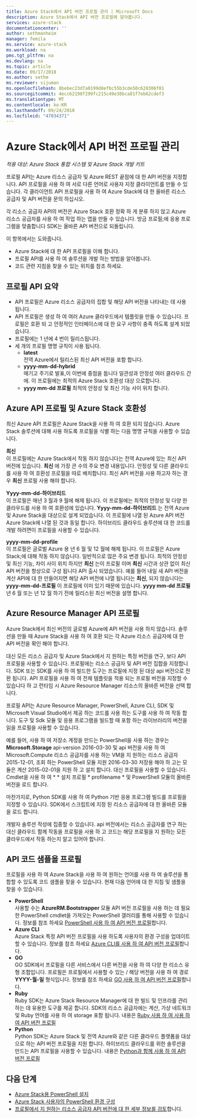 ```yaml
---
title: Azure Stack에서 API 버전 프로필 관리 | Microsoft Docs
description: Azure Stack에서 API 버전 프로필에 알아봅니다.
services: azure-stack
documentationcenter: ''
author: sethmanheim
manager: femila
ms.service: azure-stack
ms.workload: na
pms.tgt_pltfrm: na
ms.devlang: na
ms.topic: article
ms.date: 09/17/2018
ms.author: sethm
ms.reviewer: sijuman
ms.openlocfilehash: 8bebec23d7a0199d8efbc55b3cde50c628306f01
ms.sourcegitcommit: 4ecc62198f299fc215c49e38bca81f7eb62cdef3
ms.translationtype: MT
ms.contentlocale: ko-KR
ms.lasthandoff: 09/24/2018
ms.locfileid: "47034371"
---
```

# <a name="manage-api-version-profiles-in-azure-stack"></a>Azure Stack에서 API 버전 프로필 관리

*적용 대상: Azure Stack 통합 시스템 및 Azure Stack 개발 키트*

프로필 API는 Azure 리소스 공급자 및 Azure REST 끝점에 대 한 API 버전을 지정합니다. API 프로필을 사용 하 여 서로 다른 언어로 사용자 지정 클라이언트를 만들 수 있습니다. 각 클라이언트 API 프로필을 사용 하 여 Azure Stack에 대 한 올바른 리소스 공급자 및 API 버전을 문의 하십시오.

각 리소스 공급자 API의 버전은 Azure Stack 호환 정확 하 게 분류 하지 않고 Azure 리소스 공급자를 사용 하 여 작업 하는 앱을 만들 수 있습니다. 방금 프로필;에 응용 프로그램을 맞춤합니다 SDK는 올바른 API 버전으로 되돌립니다.

이 항목에서는 도와줍니다.

 - Azure Stack에 대 한 API 프로필을 이해 합니다.
 - 프로필 API를 사용 하 여 솔루션을 개발 하는 방법을 알아봅니다.
 - 코드 관련 지침을 찾을 수 있는 위치를 참조 하세요.

## <a name="summary-of-api-profiles"></a>프로필 API 요약

- API 프로필은 Azure 리소스 공급자의 집합 및 해당 API 버전을 나타내는 데 사용 됩니다.
- API 프로필은 생성 하 여 여러 Azure 클라우드에서 템플릿을 만들 수 있습니다. 프로필은 호환 되 고 안정적인 인터페이스에 대 한 요구 사항이 충족 하도록 설계 되었습니다.
- 프로필에는 1 년에 4 번이 릴리스됩니다.
- 세 개의 프로필 명명 규칙이 사용 됩니다.
    - **latest**  
        전역 Azure에서 릴리스된 최신 API 버전을 포함 합니다.
    - **yyyy-mm-dd-hybrid**  
    매기고 주기로 발표,이 이번에 중점을 둡니다 일관성과 안정성 여러 클라우드 간에. 이 프로필에는 최적의 Azure Stack 호환성 대상 으로합니다.
    - **yyyy mm-dd 프로필** 최적의 안정성 및 최신 기능 사이 위치 합니다.

## <a name="azure-api-profiles-and-azure-stack-compatibility"></a>Azure API 프로필 및 Azure Stack 호환성

최신 Azure API 프로필은 Azure Stack을 사용 하 여 호환 되지 않습니다. Azure Stack 솔루션에 대해 사용 하도록 프로필을 식별 하는 다음 명명 규칙을 사용할 수 있습니다.

**최신**  
이 프로필에는 Azure Stack에서 작동 하지 않습니다는 전역 Azure에 있는 최신 API 버전에 있습니다. **최신** 에 가장 큰 수의 주요 변경 내용입니다. 안정성 및 다른 클라우드를 사용 하 여 호환성 프로필을 따로 배치합니다. 최신 API 버전을 사용 하고자 하는 경우 **최신** 프로필 사용 해야 합니다.

**Yyyy-mm-dd-하이브리드**  
이 프로필은 매년 3 월과 9 월에 해제 됩니다. 이 프로필에는 최적의 안정성 및 다양 한 클라우드를 사용 하 여 호환성에 있습니다. **Yyyy-mm-dd-하이브리드** 는 전역 Azure 및 Azure Stack을 대상으로 설계 되었습니다. 이 프로필에 나열 된 Azure API 버전 Azure Stack에 나열 된 것과 동일 합니다. 하이브리드 클라우드 솔루션에 대 한 코드를 개발 하려면이 프로필을 사용할 수 있습니다.

**yyyy-mm-dd-profile**  
이 프로필은 글로벌 Azure 용 년 6 월 및 12 월에 해제 됩니다. 이 프로필은 Azure Stack;에 대해 작동 하지 않습니다. 일반적으로 많은 주요 변경 됩니다. 최적의 안정성 및 최신 기능, 차이 사이 위치 하지만 **최신** 는이 프로필 이며 **최신** 시간과 상관 없이 최신 API 버전을 항상으로 구성 됩니다 API 출시 되었습니다. 예를 들어 내일 새 API 버전을 계산 API에 대 한 만들어지면 해당 API 버전에 나열 됩니다는 **최신**, 되지 않습니다는 **yyyy-mm-dd-프로필** 이 프로필에 이미 있기 때문에 있습니다.  **yyyy mm-dd 프로필** 년 6 월 또는 년 12 월 하기 전에 릴리스된 최신 버전을 설명 합니다.

## <a name="azure-resource-manager-api-profiles"></a>Azure Resource Manager API 프로필

Azure Stack에서 최신 버전의 글로벌 Azure에 API 버전을 사용 하지 않습니다. 솔루션을 만들 때 Azure Stack을 사용 하 여 호환 되는 각 Azure 리소스 공급자에 대 한 API 버전을 확인 해야 합니다.

대신 모든 리소스 공급자 및 Azure Stack에서 지 원하는 특정 버전을 연구, 보다 API 프로필을 사용할 수 있습니다. 프로필에는 리소스 공급자 및 API 버전 집합을 지정합니다. SDK 또는 SDK를 사용 하 여 빌드한 도구는 프로필에 지정 된 대상 api 버전으로 전환 됩니다. API 프로필을 사용 하 여 전체 템플릿을 적용 되는 프로필 버전을 지정할 수 있습니다 하 고 런타임 시 Azure Resource Manager 리소스의 올바른 버전을 선택 합니다.

프로필 API는 Azure Resource Manager, PowerShell, Azure CLI, SDK 및 Microsoft Visual Studio에서 제공 하는 코드를 사용 하는 도구를 사용 하 여 작동 합니다. 도구 및 Sdk 모듈 및 응용 프로그램을 빌드할 때 포함 하는 라이브러리의 버전을 읽을 프로필을 사용할 수 있습니다.

예를 들어, 사용 하 여 저장소 계정을 만드는 PowerShell을 사용 하는 경우는 **Microsoft.Storage** api-version 2016-03-30 및 api 버전을 사용 하 여 Microsoft.Compute 리소스 공급자를 사용 하는 VM을 지 원하는 리소스 공급자 2015-12-01, 조회 하는 PowerShell 모듈 지원 2016-03-30 저장용 해야 하 고는 모듈은 계산 2015-02-01을 지원 하 고 설치 합니다. 대신 프로필을 사용할 수 있습니다. Cmdlet을 사용 하 여 * * 설치 프로필 * profilename * 및 PowerShell 모듈의 올바른 버전을 로드 합니다.

마찬가지로, Python SDK를 사용 하 여 Python 기반 응용 프로그램 빌드를 프로필을 지정할 수 있습니다. SDK에서 스크립트에 지정 된 리소스 공급자에 대 한 올바른 모듈을 로드 합니다.

개발자 솔루션 작성에 집중할 수 있습니다. api 버전에서는 리소스 공급자를 연구 하는 대신 클라우드 함께 작동을 프로필을 사용 하 고 코드는 해당 프로필을 지 원하는 모든 클라우드에서 작동 하는지 알고 있어야 합니다.

## <a name="api-profile-code-samples"></a>API 코드 샘플을 프로필

프로필을 사용 하 여 Azure Stack을 사용 하 여 원하는 언어를 사용 하 여 솔루션을 통합할 수 있도록 코드 샘플을 찾을 수 있습니다. 현재 다음 언어에 대 한 지침 및 샘플을 찾을 수 있습니다.

- **PowerShell**  
사용할 수는 **AzureRM.Bootstrapper** 모듈 API 버전 프로필을 사용 하는 데 필요한 PowerShell cmdlet을 가져오는 PowerShell 갤러리를 통해 사용할 수 있습니다. 정보를 참조 하세요 [PowerShell 사용 하 여 API 버전 프로필](azure-stack-version-profiles-powershell.md)합니다.
- **Azure CLI**  
Azure Stack 특정 API 버전 프로필을 사용 하도록 사용자의 환경 구성을 업데이트할 수 있습니다. 정보를 참조 하세요 [Azure CLI를 사용 하 여 API 버전 프로필](azure-stack-version-profiles-azurecli2.md)합니다.
- **GO**  
GO SDK에서 프로필을 다른 서비스에서 다른 버전을 사용 하 여 다양 한 리소스 유형 조합입니다. 프로필은 프로필에서 사용할 수 있는 / 해당 버전을 사용 하 여 경로 **YYYY-월-일** 형식입니다. 정보를 참조 하세요 [GO 사용 하 여 API 버전 프로필](azure-stack-version-profiles-go.md)합니다.
- **Ruby**  
Ruby SDK는 Azure Stack Resource Manager에 대 한 빌드 및 인프라를 관리 하는 데 유용한 도구를 제공 합니다. SDK의 리소스 공급자에는 계산, 가상 네트워크 및 Ruby 언어를 사용 하 여 storage 포함 됩니다. 내용은 [Ruby 사용 하 여 사용 하 여 API 버전 프로필](azure-stack-version-profiles-ruby.md)
- **Python**  
Python SDK는 Azure Stack 및 전역 Azure와 같은 다른 클라우드 플랫폼을 대상으로 하는 API 버전 프로필을 지원 합니다. 하이브리드 클라우드를 위한 솔루션을 만드는 API 프로필을 사용할 수 있습니다. 내용은 [Python과 함께 사용 하 여 API 버전 프로필](azure-stack-version-profiles-python.md)

## <a name="next-steps"></a>다음 단계

* [Azure Stack용 PowerShell 설치](azure-stack-powershell-install.md)
* [Azure Stack 사용자의 PowerShell 환경 구성](azure-stack-powershell-configure-user.md)
* [프로필에서 지 원하는 리소스 공급자 API 버전에 대 한 세부 정보를 검토](azure-stack-profiles-azure-resource-manager-versions.md)합니다.
